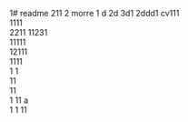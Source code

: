1# readme 211
2 morre
1 d
2d
3d1 
2ddd1 
cv111  
1111  
2211 
11231     
11111        
12111              
1111  
1  1  
11     
11  
1 
11   a  
1 
1
11
 
